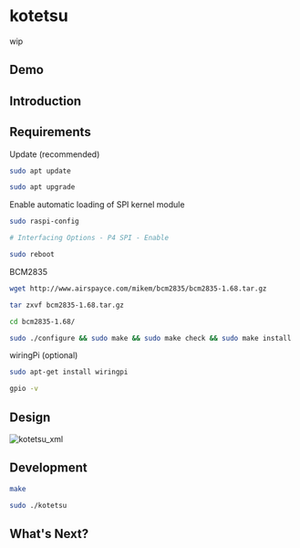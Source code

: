 # kotetsu

wip

## Demo

## Introduction

## Requirements

Update (recommended)
```bash
sudo apt update

sudo apt upgrade
```

Enable automatic loading of SPI kernel module
```bash
sudo raspi-config

# Interfacing Options - P4 SPI - Enable

sudo reboot
```

BCM2835
```bash
wget http://www.airspayce.com/mikem/bcm2835/bcm2835-1.68.tar.gz

tar zxvf bcm2835-1.68.tar.gz

cd bcm2835-1.68/

sudo ./configure && sudo make && sudo make check && sudo make install
```

wiringPi (optional)
```bash
sudo apt-get install wiringpi

gpio -v
```

## Design
![kotetsu_xml](https://user-images.githubusercontent.com/46537987/151235465-79709578-8311-4fe6-a960-31c8aee52772.png)

## Development

```bash
make

sudo ./kotetsu
```

## What's Next?
